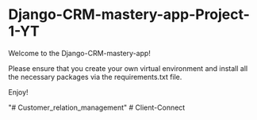 # Django-CRM-mastery-app-Project-1-YT

Welcome to the Django-CRM-mastery-app!

Please ensure that you create your own virtual environment and install all the necessary packages via the requirements.txt file. 

Enjoy!

"# Customer_relation_management" 
#   C l i e n t - C o n n e c t  
 